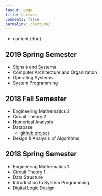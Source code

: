 ```yaml
---
layout: page
title: Lecture
comments: false
permalink: /lecture/
---
```


* content
{:toc}

## 2019 Spring Semester
* Signals and Systems
* Computer Architecture and Organization
* Operating Systems
* System Programming

## 2018 Fall Semester

* Engineering Mathematics 2
* Circuit Theory 2
* Numerical Analysis
* Database
  * [github project](https://github.com/parkyechan/DB_Project)
* Design & Analysis of Algorithms

## 2018 Spring Semester

* Engineering Mathematics 1
* Circuit Theory 1
* Data Structure
* Introduction to System Programming
* Digital Logic Design
